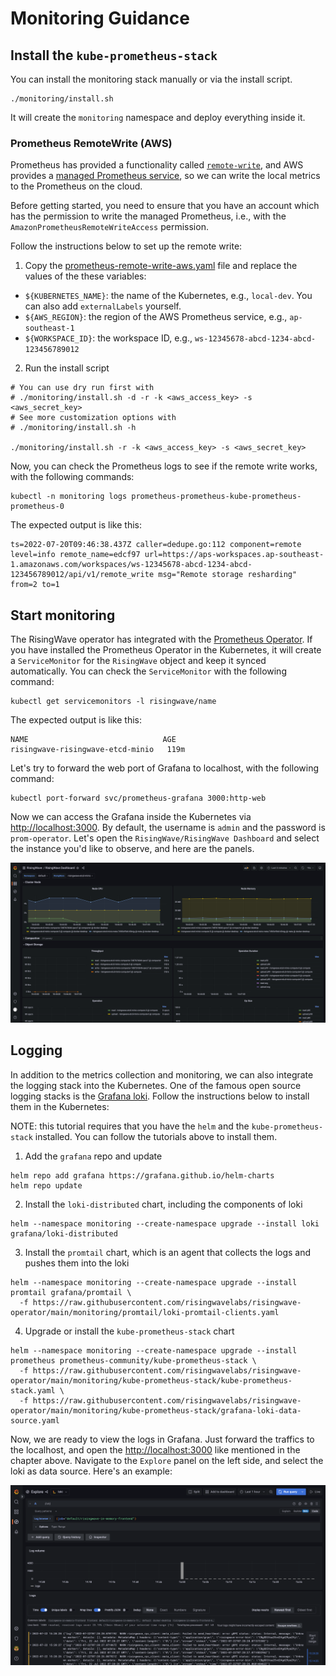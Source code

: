 # Monitoring Guidance

## Install the `kube-prometheus-stack`

You can install the monitoring stack manually or via the install script.

```shell
./monitoring/install.sh
```

It will create the `monitoring` namespace and deploy everything inside it.

### Prometheus RemoteWrite (AWS)

Prometheus has provided a functionality called [`remote-write`](https://prometheus.io/docs/prometheus/latest/configuration/configuration/#remote_write),
and AWS provides a [managed Prometheus service](https://aws.amazon.com/prometheus/), so we can write the local metrics to the Prometheus on the cloud.

Before getting started, you need to ensure that you have an account which has the permission to write the managed Prometheus, i.e., with the `AmazonPrometheusRemoteWriteAccess` permission.

Follow the instructions below to set up the remote write:

1. Copy the [prometheus-remote-write-aws.yaml](./kube-prometheus-stack/prometheus-remote-write-aws.yaml) file and replace the values of the these variables:
- `${KUBERNETES_NAME}`: the name of the Kubernetes, e.g., `local-dev`. You can also add `externalLabels` yourself.
- `${AWS_REGION}`: the region of the AWS Prometheus service, e.g., `ap-southeast-1`
- `${WORKSPACE_ID}`: the workspace ID, e.g., `ws-12345678-abcd-1234-abcd-123456789012`

2. Run the install script

```shell
# You can use dry run first with 
# ./monitoring/install.sh -d -r -k <aws_access_key> -s <aws_secret_key>
# See more customization options with 
# ./monitoring/install.sh -h

./monitoring/install.sh -r -k <aws_access_key> -s <aws_secret_key>
```

Now, you can check the Prometheus logs to see if the remote write works, with the following commands:

```shell
kubectl -n monitoring logs prometheus-prometheus-kube-prometheus-prometheus-0
```

The expected output is like this:

```plain
ts=2022-07-20T09:46:38.437Z caller=dedupe.go:112 component=remote level=info remote_name=edcf97 url=https://aps-workspaces.ap-southeast-1.amazonaws.com/workspaces/ws-12345678-abcd-1234-abcd-123456789012/api/v1/remote_write msg="Remote storage resharding" from=2 to=1
```

## Start monitoring

The RisingWave operator has integrated with the [Prometheus Operator](https://github.com/prometheus-operator/prometheus-operator). If you have installed the Prometheus Operator in the Kubernetes, it will create a `ServiceMonitor` for the `RisingWave` object and keep it synced automatically. You can check the `ServiceMonitor` with the following command:

```shell
kubectl get servicemonitors -l risingwave/name
```

The expected output is like this:

```plain
NAME                              AGE
risingwave-risingwave-etcd-minio   119m
```

Let's try to forward the web port of Grafana to localhost, with the following command:

```shell
kubectl port-forward svc/prometheus-grafana 3000:http-web
```

Now we can access the Grafana inside the Kubernetes via [http://localhost:3000](http://localhost:3000). By default, the username is `admin` and the password is `prom-operator`.
Let's open the `RisingWave/RisingWave Dashboard` and select the instance you'd like to observe, and here are the panels.

![RisingWave Dashboard](../docs/assets/risingwave-dashboard.png)

## Logging

In addition to the metrics collection and monitoring, we can also integrate the logging stack into the Kubernetes. One of the famous
open source logging stacks is the [Grafana loki](https://grafana.com/docs/loki/latest/). Follow the instructions below to install them in the Kubernetes:

NOTE: this tutorial requires that you have the `helm` and the `kube-prometheus-stack` installed. You can follow the tutorials above to install them.

1. Add the `grafana` repo and update

```shell
helm repo add grafana https://grafana.github.io/helm-charts
helm repo update
```

2. Install the `loki-distributed` chart, including the components of loki

```shell
helm --namespace monitoring --create-namespace upgrade --install loki grafana/loki-distributed
```

3. Install the `promtail` chart, which is an agent that collects the logs and pushes them into the loki

```shell
helm --namespace monitoring --create-namespace upgrade --install promtail grafana/promtail \
  -f https://raw.githubusercontent.com/risingwavelabs/risingwave-operator/main/monitoring/promtail/loki-promtail-clients.yaml
```

4. Upgrade or install the `kube-prometheus-stack` chart

```shell
helm --namespace monitoring --create-namespace upgrade --install prometheus prometheus-community/kube-prometheus-stack \
  -f https://raw.githubusercontent.com/risingwavelabs/risingwave-operator/main/monitoring/kube-prometheus-stack/kube-prometheus-stack.yaml \
  -f https://raw.githubusercontent.com/risingwavelabs/risingwave-operator/main/monitoring/kube-prometheus-stack/grafana-loki-data-source.yaml
```

Now, we are ready to view the logs in Grafana. Just forward the traffics to the localhost, and open the [http://localhost:3000](http://localhost:3000) like mentioned in the
chapter above. Navigate to the `Explore` panel on the left side, and select the loki as data source. Here's an example:

![Grafana Loki](../docs/assets/grafana-loki-example.png)